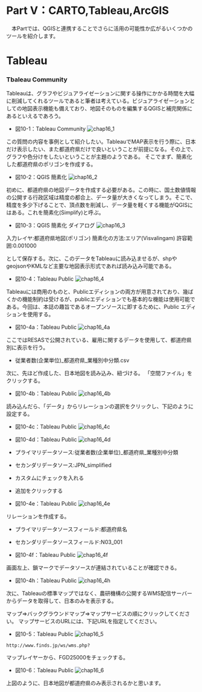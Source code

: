 # Part V：CARTO,Tableau,ArcGIS

　本Partでは、QGISと連携することでさらに活用の可能性か広がるいくつかのツールを紹介します。


# Tableau

### Tbaleau Community

Tableauは、グラフやビジュアライゼーションに関する操作にかかる時間を大幅に削減してくれるツールであると筆者は考えている。ビジュアライゼーションとしての地図表示機能も備えており、地図そのものを編集するQGISと補完関係にあるといえるであろう。

- 図10-1：Tableau Community
![chap16_1](img/chap16_1.png)

この質問の内容を事例として紹介したい。TableauでMAP表示を行う際に、日本だけ表示したい、また都道府県だけで良いということが前提になる。その上で、グラフや色分けをしたいということが主題のようである。
そこでまず、簡素化した都道府県のポリゴンを作成する。

- 図10-2：QGIS 簡素化
![chap16_2](img/chap16_2.png)

初めに、都道府県の地図データを作成する必要がある。この時に、国土数値情報の公開する行政区域は精度の都合上、データ量が大きくなってしまう。そこで、精度を多少下げることで、頂点数を削減し、データ量を軽くする機能がQGISにはある。これを簡素化(Simplify)と呼ぶ。

- 図10-3：QGIS 簡素化 ダイアログ
![chap16_3](img/chap16_3.png)

入力レイヤ:都道府県地図(ポリゴン)
簡素化の方法:エリア(Visvalingam)
許容範囲:0.001000

として保存する。次に、このデータをTableauに読み込ませるが、shpやgeojsonやKMLなど主要な地図表示形式であれば読み込み可能である。

- 図10-4：Tableau Public
![chap16_4](img/chap16_4.png)

Tableauには商用のものと、Publicエディションの両方が用意されており、幾ばくかの機能制約は受けるが、publicエディションでも基本的な機能は使用可能である。今回は、本誌の趣旨であるオープンソースに即するために、Public エディションを使用する。

- 図10-4a：Tableau Public
![chap16_4a](img/chap16_4a.png)

ここではRESASで公開されている、雇用に関するデータを使用して、都道府県別に表示を行う。
- 従業者数(企業単位)\_都道府県_業種別中分類.csv

次に、先ほど作成した、日本地図を読み込み、紐づける。
「空間ファイル」をクリックする。

- 図10-4b：Tableau Public
![chap16_4b](img/chap16_4b.png)

読み込んだら、「データ」からリレーションの選択をクリックし、下記のように設定する。
- 図10-4c：Tableau Public
![chap16_4c](img/chap16_4c.png)

- 図10-4d：Tableau Public
![chap16_4d](img/chap16_4d.png)

- プライマリデータソース:従業者数(企業単位)\_都道府県_業種別中分類
- セカンダリデータソース:JPN_simplified
- カスタムにチェックを入れる
- 追加をクリックする

- 図10-4e：Tableau Public
![chap16_4e](img/chap16_4e.png)

リレーションを作成する。

- プライマリデータソースフィールド:都道府県名
- セカンダリデータソースフィールド:N03_001

- 図10-4f：Tableau Public
![chap16_4f](img/chap16_4f.png)


画面左上、鎖マークでデータソースが連結されていることが確認できる。
- 図10-4h：Tableau Public
![chap16_4h](img/chap16_4h2.png)

次に、Tableauの標準マップではなく、農研機構の公開するWMS配信サーバーからデータを取得して、日本のみを表示する。

マップ⇒バックグラウンドマップ⇒マップサービスの順にクリックしてください。
マップサービスのURLには、下記URLを指定してください。

- 図10-5：Tableau Public
![chap16_5](img/chap16_5.png)
```
http://www.finds.jp/ws/wms.php?
```
マップレイヤーから、FGD25000をチェックする。

- 図10-6：Tableau Public
![chap16_6](img/chap16_6.png)

上図のように、日本地図が都道府県のみ表示されるかと思います。